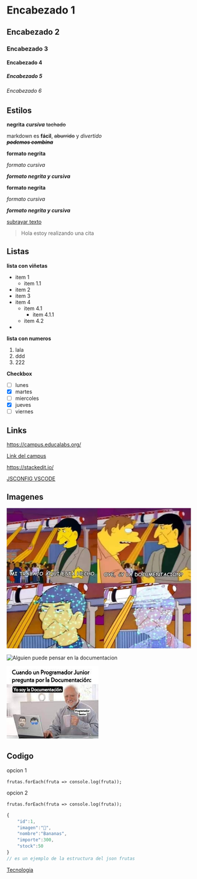 # Encabezado 1 
## Encabezado 2
### Encabezado 3
#### Encabezado 4
##### Encabezado 5
###### Encabezado 6

## Estilos

**negrita** ___cursiva___ ~~tachado~~

markdown es **fácil**, ~~aburrido~~ y *divertido*  
~~___podemos combina___~~

**formato negrita**

*formato cursiva*

***formato negrita y cursiva***

__formato negrita__

_formato cursiva_

___formato negrita y cursiva___

<u>subrayar texto</u>

> Hola estoy realizando una cita
>

## Listas
**lista con viñetas**
 - item 1
   - item 1.1
- item 2
 - item 3
 - item 4
   - item 4.1
       - item 4.1.1
    - item 4.2
- 


**lista con numeros**
1. lala
2. ddd
3. 222

**Checkbox**
 - [ ] lunes
 - [x]  martes
 - [ ]  miercoles
 - [x] jueves
 - [ ]  viernes

## Links 
https://campus.educalabs.org/


[Link del campus](https://campus.educalabs.org/)

<https://stackedit.io/>



[JSCONFIG VSCODE](https://code.visualstudio.com/docs/nodejs/working-with-javascript#_type-checking-javascript
)


## Imagenes


![Error](./img/misionterminada.jpg)


![Alguien puede pensar en la documentacion](https://www.memecreator.org/static/images/memes/4763348.jpg
'Alguien puede pensar en la documentacion')

![Error](./img/junior.jpeg)


## Codigo
opcion 1 

    frutas.forEach(fruta => console.log(fruta));

opcion 2 
```
frutas.forEach(fruta => console.log(fruta));
```

```javascript
{
    "id":1,
    "imagen":"🍌",
    "nombre":"Bananas",
    "importe":300,
    "stock":50
}
// es un ejemplo de la estructura del json frutas
```

[Tecnologia](https://github.com/mariaelisaaraya/ingenias-Backend/blob/clase16/modulo2/clase16/contenido.md#technologies)